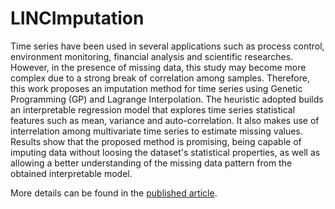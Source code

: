 # LINCImputation

Time series have been used in several applications such as process control, environment monitoring, financial analysis and scientific researches. However, in the presence of missing data, this study may become more complex due to a strong break of correlation among samples. Therefore, this work proposes an imputation method for time series using Genetic Programming (GP) and Lagrange Interpolation. The heuristic adopted builds an interpretable regression model that explores time series statistical features such as mean, variance and auto-correlation. It also makes use of interrelation among multivariate time series to estimate missing values. Results show that the proposed method is promising, being capable of imputing data without loosing the dataset's statistical properties, as well as allowing a better understanding of the missing data pattern from the obtained interpretable model.

More details can be found in the [published article](https://ieeexplore.ieee.org/document/7839581).
